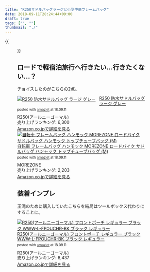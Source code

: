 ```yaml
---
title: "R250サドルバッグラージと小型中華フレームバッグ"
date: 2018-09-11T20:24:44+09:00
draft: true
tags: ["", ""]
thumbnail: "./"
---
```

{{<figure src="./">}}
## ロードで軽宿泊旅行へ行きたい…行きたくない…？



チョイスしたのがこちらの2点。

<div class="amazlet-box" style="margin-bottom:0px;"><div class="amazlet-image" style="float:left;margin:0px 12px 1px 0px;"><a href="http://www.amazon.co.jp/exec/obidos/ASIN/B0747NR4HL/gensobunya-22/ref=nosim/" name="amazletlink" target="_blank"><img src="https://images-fe.ssl-images-amazon.com/images/I/41RpDxlqraL._SL160_.jpg" alt="R250 防水サドルバッグ ラージ グレー" style="border: none;" /></a></div><div class="amazlet-info" style="line-height:120%; margin-bottom: 10px"><div class="amazlet-name" style="margin-bottom:10px;line-height:120%"><a href="http://www.amazon.co.jp/exec/obidos/ASIN/B0747NR4HL/gensobunya-22/ref=nosim/" name="amazletlink" target="_blank">R250 防水サドルバッグ ラージ グレー</a><div class="amazlet-powered-date" style="font-size:80%;margin-top:5px;line-height:120%">posted with <a href="http://www.amazlet.com/" title="amazlet" target="_blank">amazlet</a> at 18.09.11</div></div><div class="amazlet-detail">R250(アールニーゴーマル) <br />売り上げランキング: 6,300<br /></div><div class="amazlet-sub-info" style="float: left;"><div class="amazlet-link" style="margin-top: 5px"><a href="http://www.amazon.co.jp/exec/obidos/ASIN/B0747NR4HL/gensobunya-22/ref=nosim/" name="amazletlink" target="_blank">Amazon.co.jpで詳細を見る</a></div></div></div><div class="amazlet-footer" style="clear: left"></div></div>

<div class="amazlet-box" style="margin-bottom:0px;"><div class="amazlet-image" style="float:left;margin:0px 12px 1px 0px;"><a href="http://www.amazon.co.jp/exec/obidos/ASIN/B072NB8KP2/gensobunya-22/ref=nosim/" name="amazletlink" target="_blank"><img src="https://images-fe.ssl-images-amazon.com/images/I/51U6d1YYKZL._SL160_.jpg" alt="自転車 フレームバッグ ハンモック MOREZONE ロードバイク サドルバッグ ハンモック トップチューブバッグ (M)" style="border: none;" /></a></div><div class="amazlet-info" style="line-height:120%; margin-bottom: 10px"><div class="amazlet-name" style="margin-bottom:10px;line-height:120%"><a href="http://www.amazon.co.jp/exec/obidos/ASIN/B072NB8KP2/gensobunya-22/ref=nosim/" name="amazletlink" target="_blank">自転車 フレームバッグ ハンモック MOREZONE ロードバイク サドルバッグ ハンモック トップチューブバッグ (M)</a><div class="amazlet-powered-date" style="font-size:80%;margin-top:5px;line-height:120%">posted with <a href="http://www.amazlet.com/" title="amazlet" target="_blank">amazlet</a> at 18.09.11</div></div><div class="amazlet-detail">MOREZONE <br />売り上げランキング: 2,203<br /></div><div class="amazlet-sub-info" style="float: left;"><div class="amazlet-link" style="margin-top: 5px"><a href="http://www.amazon.co.jp/exec/obidos/ASIN/B072NB8KP2/gensobunya-22/ref=nosim/" name="amazletlink" target="_blank">Amazon.co.jpで詳細を見る</a></div></div></div><div class="amazlet-footer" style="clear: left"></div></div>


## 装着インプレ



王滝のために購入していたこちらを結局はツールボックス代わりにすることに。

<div class="amazlet-box" style="margin-bottom:0px;"><div class="amazlet-image" style="float:left;margin:0px 12px 1px 0px;"><a href="http://www.amazon.co.jp/exec/obidos/ASIN/B06XPW1TTN/gensobunya-22/ref=nosim/" name="amazletlink" target="_blank"><img src="https://images-fe.ssl-images-amazon.com/images/I/51GyGn9WlEL._SL160_.jpg" alt="R250(アールニーゴーマル) フロントポーチ レギュラー ブラック WWW-L-FPOUCHR-BK ブラック レギュラー" style="border: none;" /></a></div><div class="amazlet-info" style="line-height:120%; margin-bottom: 10px"><div class="amazlet-name" style="margin-bottom:10px;line-height:120%"><a href="http://www.amazon.co.jp/exec/obidos/ASIN/B06XPW1TTN/gensobunya-22/ref=nosim/" name="amazletlink" target="_blank">R250(アールニーゴーマル) フロントポーチ レギュラー ブラック WWW-L-FPOUCHR-BK ブラック レギュラー</a><div class="amazlet-powered-date" style="font-size:80%;margin-top:5px;line-height:120%">posted with <a href="http://www.amazlet.com/" title="amazlet" target="_blank">amazlet</a> at 18.09.11</div></div><div class="amazlet-detail">R250(アールニーゴーマル) <br />売り上げランキング: 8,437<br /></div><div class="amazlet-sub-info" style="float: left;"><div class="amazlet-link" style="margin-top: 5px"><a href="http://www.amazon.co.jp/exec/obidos/ASIN/B06XPW1TTN/gensobunya-22/ref=nosim/" name="amazletlink" target="_blank">Amazon.co.jpで詳細を見る</a></div></div></div><div class="amazlet-footer" style="clear: left"></div></div>
